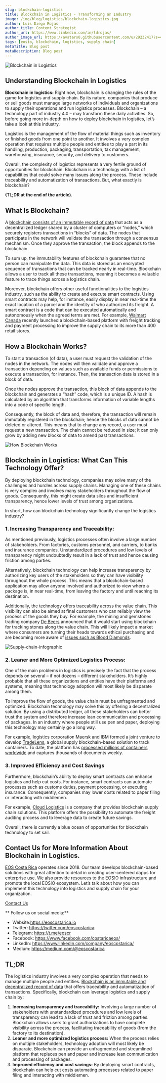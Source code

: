 ```yaml
---
slug: blockchain-logistics
title: Blockchain in Logistics - Transforming an Industry
image: /img/blog/logistics/blockchain-logistics.jpg
author: Luis Diego Rojas
author_title: Content Strategist
author_url: https://www.linkedin.com/in/ldrojas/
author_image_url: https://avatars0.githubusercontent.com/u/29232417?s=400&u=032f18555bd97e3d90f3ddfb5b2dc72dfcf0d11b&v=4
tags: [eosio, blockchain, logistics, supply chain]
metaTitle: Blog post
metaDescription: Blog post
---
```


![Blockchain in Logistics](/img/blog/logistics/blockchain-logistics.jpg)

## **Understanding Blockchain in Logistics**

**Blockchain in logistics:** Right now, blockchain is changing the rules of the game for logistics and supply chain. By its nature, companies that produce or sell goods must manage large networks of individuals and organizations to supply their operations and run logistics processes. Blockchain – a technology part of industry 4.0 – may transform these daily activities. So, before going more in-depth on how to deploy blockchain in logistics, let’s take a look at this industry.

Logistics is the management of the flow of material things such as inventory or finished goods from one point to another. It involves a very complex operation that requires multiple people and entities to play a part in its handling, production, packaging, transportation, tax management, warehousing, insurance, security, and delivery to customers. 

Overall, the complexity of logistics represents a very fertile ground of opportunities for blockchain. Blockchain is a technology with a list of capabilities that could solve many issues along the process. These include traceability and automatization of transactions. But, what exactly is blockchain?

**(TL;DR at the end of the article).**

<!--truncate-->

## **What Is Blockchain?**

A [blockchain consists of an immutable record of data](https://eoscostarica.io/blog/what-is-blockchain) that acts as a decentralized ledger shared by a cluster of computers or “nodes,” which securely registers transactions in “blocks” of data. The nodes that participate in the network will validate the transaction through a consensus mechanism. Once they approve the transaction, the block appends to the blockchain. 

To sum up, the immutability features of blockchain guarantee that no person can manipulate the data. This data is stored as an encrypted sequence of transactions that can be tracked nearly in real-time. Blockchain allows a user to track all these transactions, meaning it becomes a valuable feature to trace things across a logistics chain. 

Moreover, blockchain offers other useful functionalities to the logistics industry, such as the ability to create and execute smart contracts. Using smart contracts may help, for instance, easily display in near real-time the exact location of a parcel and the identity of who authorized its freight. A smart contract is a code that can be executed automatically and autonomously when the agreed terms are met. For example, [Walmart Canada](https://www.computerworld.com/article/3454336/walmart-launches-world-s-largest-blockchain-based-freight-and-payment-network.html?utm_source=hs_email&utm_medium=email&utm_content=79697372&_hsenc=p2ANqtz--W52pX5g6pP-QMxqrb4PPzAPPdkQcN06hNhlcps8fx1Jk6AXz3i137XT1S8az4NDl0ntkiSyPn7Wn7lo8nF5LScW3_Yw&_hsmi=79697372) recently launched a blockchain-based platform with freight tracking and payment processing to improve the supply chain to its more than 400 retail stores.

## **How a Blockchain Works?**

To start a transaction (of data), a user must request the validation of the nodes in the network. The nodes will then validate and approve a transaction depending on values such as available funds or permissions to execute a transaction, for instance. Then, the transaction data is stored in a block of data.

Once the nodes approve the transaction, this block of data appends to the blockchain and generates a “hash” code, which is a unique ID. A hash is calculated by an algorithm that transforms information of variable lengths into a code of specific length. 

Consequently, the block of data and, therefore, the transaction will remain immutably registered in the blockchain; hence the blocks of data cannot be deleted or altered. This means that to change any record, a user must request a new transaction. The chain cannot be reduced in size; it can only grow by adding new blocks of data to amend past transactions. 

![How Blockchain Works ](/img/blog/logistics/how-blockhain-works.png)

## **Blockchain in Logistics: What Can This Technology Offer?**

By deploying blockchain technology, companies may solve many of the challenges and hurdles across supply chains. Managing one of these chains is very complex and involves many stakeholders throughout the flow of goods. Consequently, this might create data silos and insufficient transparency, hence lower levels of trust among organizations.

In short, how can blockchain technology significantly change the logistics industry?

### **1\. Increasing Transparency and Traceability:**

As mentioned previously, logistics processes often involve a large number of stakeholders. From factories, customs personnel, and carriers, to banks and insurance companies. Unstandardized procedures and low levels of transparency might undoubtedly result in a lack of trust and hence causing friction among parties. 

Alternatively, blockchain technology can help increase transparency by authorizing key users of the stakeholders so they can have visibility throughout the whole process. This means that a blockchain-based application may allow anyone involved and authorized to view where a package is, in near real-time, from leaving the factory and until reaching its destination. 

Additionally, the technology offers traceability across the value chain. This visibility can also be aimed at final customers who can reliably view the process of the goods they buy. For example, the mining and gemstones trading company [De Beers](https://www.debeersgroup.com/media/company-news) announced that it would start using blockchain for tracking stones along the value chain. This will likely impact a market where consumers are turning their heads towards ethical purchasing and are becoming more aware of [issues such as Blood Diamonds](https://www.forbes.com/sites/bernardmarr/2018/03/14/how-blockchain-could-end-the-trade-in-blood-diamonds-an-incredible-use-case-everyone-should-read/#22a75fce387d).

![Supply-chain-infographic](/img/blog/logistics/Supply-chain-infographic.png)

### **2\. Leaner and More Optimized Logistics Process:**

One of the main problems in logistics is precisely the fact that the process depends on several – if not dozens – different stakeholders. It’s highly probable that all these organizations and entities have their platforms and systems, meaning that technology adoption will most likely be disparate among them. 

To improve the flow of goods, the value chain must be unfragmented and optimized. Blockchain technology may solve this by offering a decentralized solution. By using a distributed ledger, all these stakeholders can better trust the system and therefore increase lean communication and processing of packages. In an industry where people still use pen and paper, deploying this technology may certainly go a long way. 

For example, logistics corporation Maersk and IBM formed a joint venture to develop [TradeLens](https://www.tradelens.com/), a global supply blockchain-based solution to track containers. To date, the platform has [processed millions of containers worldwide](https://cointelegraph.com/news/standard-chartered-joins-ibm-and-maersks-blockchain-shipping-platform) and captures thousands of documents weekly.

### **3\. Improved Efficiency and Cost Savings**

Furthermore, blockchain’s ability to deploy smart contracts can enhance logistics and help cut costs. For instance, smart contracts can automate processes such as customs duties, payment processing, or executing insurance. Consequently, companies may lower costs related to paper filing or interacting with middlemen. 

For example, [Cloud Logistics](https://www.gocloudlogistics.com/) is a company that provides blockchain supply chain solutions. This platform offers the possibility to automate the freight auditing process and to leverage data to create future savings. 

Overall, there is currently a blue ocean of opportunities for blockchain technology to set sail.

## **Contact Us for More Information About Blockchain in Logistics.**

[EOS Costa Rica](https://eoscostarica.io/) operates since 2018\. Our team develops blockchain-based solutions with great attention to detail in creating user-centered dapps for enterprise use. We also provide resources to the EOSIO infrastructure and promote the local EOSIO ecosystem. Let’s talk about how you can implement this technology into logistics and supply chain for your organization. 

[Contact Us](https://eoscostarica.io/contact-us)

** Follow us on social media:**

*   Website:https://eoscostarica.io
*   Twitter: https://twitter.com/eoscostarica
*   Telegram: https://t.me/eoscr
*   Facebook: https://www.facebook.com/costaricaeos/
*   LinkedIn: https://www.linkedin.com/company/eoscostarica/
*   Medium: https://medium.com/@eoscostarica

## TL;DR

The logistics industry involves a very complex operation that needs to manage multiple people and entities. [Blockchain is an immutable and decentralized record of data](https://eoscostarica.io/blog/what-is-blockchain) that offers traceability and automatization of transactions. Specifically, blockchain can leverage logistics and supply chain by:

1.  **Increasing transparency and traceability:** Involving a large number of stakeholders with unstandardized procedures and low levels of transparency can lead to a lack of trust and friction among parties. Blockchain allows users to grant authorizations to have complete visibility across the process, facilitating traceability of goods (from the factory to its destination).
2.  **Leaner and more optimized logistics process:** When the process relies on multiple stakeholders, technology adoption will most likely be disparate. Blockchain can provide an unfragmented and streamlined platform that replaces pen and paper and increase lean communication and processing of packages.
3.  **Improved efficiency and cost savings:** By deploying smart contracts, blockchain can help cut costs automating processes related to paper filing and interacting with middlemen.
